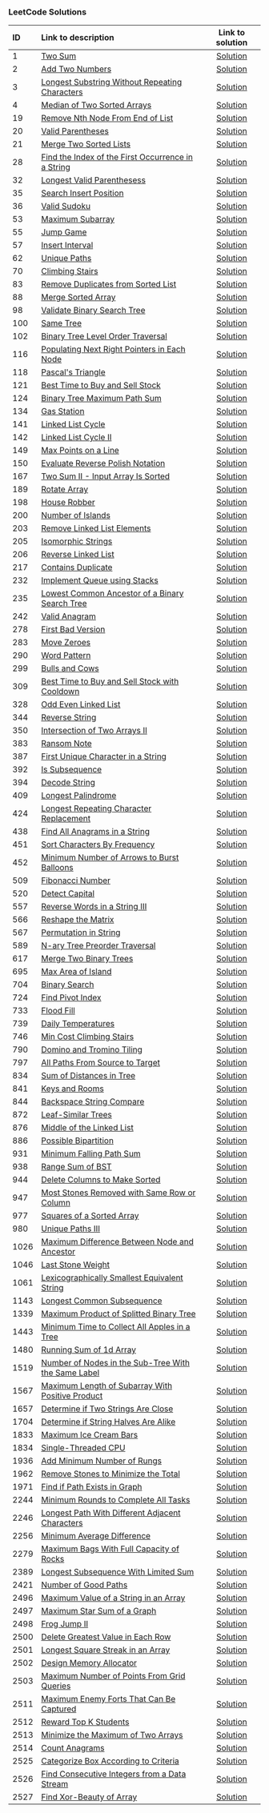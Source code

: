 ### LeetCode Solutions
| ID | Link to description | Link to solution
|:---|:---|:---:|
| 1 | [Two Sum](https://leetcode.com/problems/two-sum/) | [Solution](https://github.com/versenyi98/leetcode-solutions/tree/main/solutions/0001.%20Two%20Sum)|
| 2 | [Add Two Numbers](https://leetcode.com/problems/add-two-numbers/) | [Solution](https://github.com/versenyi98/leetcode-solutions/tree/main/solutions/0002.%20Add%20Two%20Numbers)|
| 3 | [Longest Substring Without Repeating Characters](https://leetcode.com/problems/longest-substring-without-repeating-characters/) | [Solution](https://github.com/versenyi98/leetcode-solutions/tree/main/solutions/0003.%20Longest%20Substring%20Without%20Repeating%20Characters)|
| 4 | [Median of Two Sorted Arrays](https://leetcode.com/problems/median-of-two-sorted-arrays/) | [Solution](https://github.com/versenyi98/leetcode-solutions/tree/main/solutions/0004.%20Median%20of%20Two%20Sorted%20Arrays)|
| 19 | [Remove Nth Node From End of List](https://leetcode.com/problems/remove-nth-node-from-end-of-list/) | [Solution](https://github.com/versenyi98/leetcode-solutions/tree/main/solutions/0019.%20Remove%20Nth%20Node%20From%20End%20of%20List)|
| 20 | [Valid Parentheses](https://leetcode.com/problems/valid-parentheses/) | [Solution](https://github.com/versenyi98/leetcode-solutions/tree/main/solutions/0020.%20Valid%20Parentheses)|
| 21 | [Merge Two Sorted Lists](https://leetcode.com/problems/merge-two-sorted-lists/) | [Solution](https://github.com/versenyi98/leetcode-solutions/tree/main/solutions/0021.%20Merge%20Two%20Sorted%20Lists)|
| 28 | [Find the Index of the First Occurrence in a String](https://leetcode.com/problems/find-the-index-of-the-first-occurrence-in-a-string/) | [Solution](https://github.com/versenyi98/leetcode-solutions/tree/main/solutions/0028.%20Find%20the%20Index%20of%20the%20First%20Occurrence%20in%20a%20String)|
| 32 | [Longest Valid Parenthesess](https://leetcode.com/problems/longest-valid-parenthesess/) | [Solution](https://github.com/versenyi98/leetcode-solutions/tree/main/solutions/0032.%20Longest%20Valid%20Parenthesess)|
| 35 | [Search Insert Position](https://leetcode.com/problems/search-insert-position/) | [Solution](https://github.com/versenyi98/leetcode-solutions/tree/main/solutions/0035.%20Search%20Insert%20Position)|
| 36 | [Valid Sudoku](https://leetcode.com/problems/valid-sudoku/) | [Solution](https://github.com/versenyi98/leetcode-solutions/tree/main/solutions/0036.%20Valid%20Sudoku)|
| 53 | [Maximum Subarray](https://leetcode.com/problems/maximum-subarray/) | [Solution](https://github.com/versenyi98/leetcode-solutions/tree/main/solutions/0053.%20Maximum%20Subarray)|
| 55 | [Jump Game](https://leetcode.com/problems/jump-game/) | [Solution](https://github.com/versenyi98/leetcode-solutions/tree/main/solutions/0055.%20Jump%20Game)|
| 57 | [Insert Interval](https://leetcode.com/problems/insert-interval/) | [Solution](https://github.com/versenyi98/leetcode-solutions/tree/main/solutions/0057.%20Insert%20Interval)|
| 62 | [Unique Paths](https://leetcode.com/problems/unique-paths/) | [Solution](https://github.com/versenyi98/leetcode-solutions/tree/main/solutions/0062.%20Unique%20Paths)|
| 70 | [Climbing Stairs](https://leetcode.com/problems/climbing-stairs/) | [Solution](https://github.com/versenyi98/leetcode-solutions/tree/main/solutions/0070.%20Climbing%20Stairs)|
| 83 | [Remove Duplicates from Sorted List](https://leetcode.com/problems/remove-duplicates-from-sorted-list/) | [Solution](https://github.com/versenyi98/leetcode-solutions/tree/main/solutions/0083.%20Remove%20Duplicates%20from%20Sorted%20List)|
| 88 | [Merge Sorted Array](https://leetcode.com/problems/merge-sorted-array/) | [Solution](https://github.com/versenyi98/leetcode-solutions/tree/main/solutions/0088.%20Merge%20Sorted%20Array)|
| 98 | [Validate Binary Search Tree](https://leetcode.com/problems/validate-binary-search-tree/) | [Solution](https://github.com/versenyi98/leetcode-solutions/tree/main/solutions/0098.%20Validate%20Binary%20Search%20Tree)|
| 100 | [Same Tree](https://leetcode.com/problems/same-tree/) | [Solution](https://github.com/versenyi98/leetcode-solutions/tree/main/solutions/0100.%20Same%20Tree)|
| 102 | [Binary Tree Level Order Traversal](https://leetcode.com/problems/binary-tree-level-order-traversal/) | [Solution](https://github.com/versenyi98/leetcode-solutions/tree/main/solutions/0102.%20Binary%20Tree%20Level%20Order%20Traversal)|
| 116 | [Populating Next Right Pointers in Each Node](https://leetcode.com/problems/populating-next-right-pointers-in-each-node/) | [Solution](https://github.com/versenyi98/leetcode-solutions/tree/main/solutions/0116.%20Populating%20Next%20Right%20Pointers%20in%20Each%20Node)|
| 118 | [Pascal's Triangle](https://leetcode.com/problems/pascal's-triangle/) | [Solution](https://github.com/versenyi98/leetcode-solutions/tree/main/solutions/0118.%20Pascal%27s%20Triangle)|
| 121 | [Best Time to Buy and Sell Stock](https://leetcode.com/problems/best-time-to-buy-and-sell-stock/) | [Solution](https://github.com/versenyi98/leetcode-solutions/tree/main/solutions/0121.%20Best%20Time%20to%20Buy%20and%20Sell%20Stock)|
| 124 | [Binary Tree Maximum Path Sum](https://leetcode.com/problems/binary-tree-maximum-path-sum/) | [Solution](https://github.com/versenyi98/leetcode-solutions/tree/main/solutions/0124.%20Binary%20Tree%20Maximum%20Path%20Sum)|
| 134 | [Gas Station](https://leetcode.com/problems/gas-station/) | [Solution](https://github.com/versenyi98/leetcode-solutions/tree/main/solutions/0134.%20Gas%20Station)|
| 141 | [Linked List Cycle](https://leetcode.com/problems/linked-list-cycle/) | [Solution](https://github.com/versenyi98/leetcode-solutions/tree/main/solutions/0141.%20Linked%20List%20Cycle)|
| 142 | [Linked List Cycle II](https://leetcode.com/problems/linked-list-cycle-ii/) | [Solution](https://github.com/versenyi98/leetcode-solutions/tree/main/solutions/0142.%20Linked%20List%20Cycle%20II)|
| 149 | [Max Points on a Line](https://leetcode.com/problems/max-points-on-a-line/) | [Solution](https://github.com/versenyi98/leetcode-solutions/tree/main/solutions/0149.%20Max%20Points%20on%20a%20Line)|
| 150 | [Evaluate Reverse Polish Notation](https://leetcode.com/problems/evaluate-reverse-polish-notation/) | [Solution](https://github.com/versenyi98/leetcode-solutions/tree/main/solutions/0150.%20Evaluate%20Reverse%20Polish%20Notation)|
| 167 | [Two Sum II - Input Array Is Sorted](https://leetcode.com/problems/two-sum-ii---input-array-is-sorted/) | [Solution](https://github.com/versenyi98/leetcode-solutions/tree/main/solutions/0167.%20Two%20Sum%20II%20-%20Input%20Array%20Is%20Sorted)|
| 189 | [Rotate Array](https://leetcode.com/problems/rotate-array/) | [Solution](https://github.com/versenyi98/leetcode-solutions/tree/main/solutions/0189.%20Rotate%20Array)|
| 198 | [House Robber](https://leetcode.com/problems/house-robber/) | [Solution](https://github.com/versenyi98/leetcode-solutions/tree/main/solutions/0198.%20House%20Robber)|
| 200 | [Number of Islands](https://leetcode.com/problems/number-of-islands/) | [Solution](https://github.com/versenyi98/leetcode-solutions/tree/main/solutions/0200.%20Number%20of%20Islands)|
| 203 | [Remove Linked List Elements](https://leetcode.com/problems/remove-linked-list-elements/) | [Solution](https://github.com/versenyi98/leetcode-solutions/tree/main/solutions/0203.%20Remove%20Linked%20List%20Elements)|
| 205 | [Isomorphic Strings](https://leetcode.com/problems/isomorphic-strings/) | [Solution](https://github.com/versenyi98/leetcode-solutions/tree/main/solutions/0205.%20Isomorphic%20Strings)|
| 206 | [Reverse Linked List](https://leetcode.com/problems/reverse-linked-list/) | [Solution](https://github.com/versenyi98/leetcode-solutions/tree/main/solutions/0206.%20Reverse%20Linked%20List)|
| 217 | [Contains Duplicate](https://leetcode.com/problems/contains-duplicate/) | [Solution](https://github.com/versenyi98/leetcode-solutions/tree/main/solutions/0217.%20Contains%20Duplicate)|
| 232 | [Implement Queue using Stacks](https://leetcode.com/problems/implement-queue-using-stacks/) | [Solution](https://github.com/versenyi98/leetcode-solutions/tree/main/solutions/0232.%20Implement%20Queue%20using%20Stacks)|
| 235 | [Lowest Common Ancestor of a Binary Search Tree](https://leetcode.com/problems/lowest-common-ancestor-of-a-binary-search-tree/) | [Solution](https://github.com/versenyi98/leetcode-solutions/tree/main/solutions/0235.%20Lowest%20Common%20Ancestor%20of%20a%20Binary%20Search%20Tree)|
| 242 | [Valid Anagram](https://leetcode.com/problems/valid-anagram/) | [Solution](https://github.com/versenyi98/leetcode-solutions/tree/main/solutions/0242.%20Valid%20Anagram)|
| 278 | [First Bad Version](https://leetcode.com/problems/first-bad-version/) | [Solution](https://github.com/versenyi98/leetcode-solutions/tree/main/solutions/0278.%20First%20Bad%20Version)|
| 283 | [Move Zeroes](https://leetcode.com/problems/move-zeroes/) | [Solution](https://github.com/versenyi98/leetcode-solutions/tree/main/solutions/0283.%20Move%20Zeroes)|
| 290 | [Word Pattern](https://leetcode.com/problems/word-pattern/) | [Solution](https://github.com/versenyi98/leetcode-solutions/tree/main/solutions/0290.%20Word%20Pattern)|
| 299 | [Bulls and Cows](https://leetcode.com/problems/bulls-and-cows/) | [Solution](https://github.com/versenyi98/leetcode-solutions/tree/main/solutions/0299.%20Bulls%20and%20Cows)|
| 309 | [Best Time to Buy and Sell Stock with Cooldown](https://leetcode.com/problems/best-time-to-buy-and-sell-stock-with-cooldown/) | [Solution](https://github.com/versenyi98/leetcode-solutions/tree/main/solutions/0309.%20Best%20Time%20to%20Buy%20and%20Sell%20Stock%20with%20Cooldown)|
| 328 | [Odd Even Linked List](https://leetcode.com/problems/odd-even-linked-list/) | [Solution](https://github.com/versenyi98/leetcode-solutions/tree/main/solutions/0328.%20Odd%20Even%20Linked%20List)|
| 344 | [Reverse String](https://leetcode.com/problems/reverse-string/) | [Solution](https://github.com/versenyi98/leetcode-solutions/tree/main/solutions/0344.%20Reverse%20String)|
| 350 | [Intersection of Two Arrays II](https://leetcode.com/problems/intersection-of-two-arrays-ii/) | [Solution](https://github.com/versenyi98/leetcode-solutions/tree/main/solutions/0350.%20Intersection%20of%20Two%20Arrays%20II)|
| 383 | [Ransom Note](https://leetcode.com/problems/ransom-note/) | [Solution](https://github.com/versenyi98/leetcode-solutions/tree/main/solutions/0383.%20Ransom%20Note)|
| 387 | [First Unique Character in a String](https://leetcode.com/problems/first-unique-character-in-a-string/) | [Solution](https://github.com/versenyi98/leetcode-solutions/tree/main/solutions/0387.%20First%20Unique%20Character%20in%20a%20String)|
| 392 | [Is Subsequence](https://leetcode.com/problems/is-subsequence/) | [Solution](https://github.com/versenyi98/leetcode-solutions/tree/main/solutions/0392.%20Is%20Subsequence)|
| 394 | [Decode String](https://leetcode.com/problems/decode-string/) | [Solution](https://github.com/versenyi98/leetcode-solutions/tree/main/solutions/0394.%20Decode%20String)|
| 409 | [Longest Palindrome](https://leetcode.com/problems/longest-palindrome/) | [Solution](https://github.com/versenyi98/leetcode-solutions/tree/main/solutions/0409.%20Longest%20Palindrome)|
| 424 | [Longest Repeating Character Replacement](https://leetcode.com/problems/longest-repeating-character-replacement/) | [Solution](https://github.com/versenyi98/leetcode-solutions/tree/main/solutions/0424.%20Longest%20Repeating%20Character%20Replacement)|
| 438 | [Find All Anagrams in a String](https://leetcode.com/problems/find-all-anagrams-in-a-string/) | [Solution](https://github.com/versenyi98/leetcode-solutions/tree/main/solutions/0438.%20Find%20All%20Anagrams%20in%20a%20String)|
| 451 | [Sort Characters By Frequency](https://leetcode.com/problems/sort-characters-by-frequency/) | [Solution](https://github.com/versenyi98/leetcode-solutions/tree/main/solutions/0451.%20Sort%20Characters%20By%20Frequency)|
| 452 | [Minimum Number of Arrows to Burst Balloons](https://leetcode.com/problems/minimum-number-of-arrows-to-burst-balloons/) | [Solution](https://github.com/versenyi98/leetcode-solutions/tree/main/solutions/0452.%20Minimum%20Number%20of%20Arrows%20to%20Burst%20Balloons)|
| 509 | [Fibonacci Number](https://leetcode.com/problems/fibonacci-number/) | [Solution](https://github.com/versenyi98/leetcode-solutions/tree/main/solutions/0509.%20Fibonacci%20Number)|
| 520 | [Detect Capital](https://leetcode.com/problems/detect-capital/) | [Solution](https://github.com/versenyi98/leetcode-solutions/tree/main/solutions/0520.%20Detect%20Capital)|
| 557 | [Reverse Words in a String III](https://leetcode.com/problems/reverse-words-in-a-string-iii/) | [Solution](https://github.com/versenyi98/leetcode-solutions/tree/main/solutions/0557.%20Reverse%20Words%20in%20a%20String%20III)|
| 566 | [Reshape the Matrix](https://leetcode.com/problems/reshape-the-matrix/) | [Solution](https://github.com/versenyi98/leetcode-solutions/tree/main/solutions/0566.%20Reshape%20the%20Matrix)|
| 567 | [Permutation in String](https://leetcode.com/problems/permutation-in-string/) | [Solution](https://github.com/versenyi98/leetcode-solutions/tree/main/solutions/0567.%20Permutation%20in%20String)|
| 589 | [N-ary Tree Preorder Traversal](https://leetcode.com/problems/n-ary-tree-preorder-traversal/) | [Solution](https://github.com/versenyi98/leetcode-solutions/tree/main/solutions/0589.%20N-ary%20Tree%20Preorder%20Traversal)|
| 617 | [Merge Two Binary Trees](https://leetcode.com/problems/merge-two-binary-trees/) | [Solution](https://github.com/versenyi98/leetcode-solutions/tree/main/solutions/0617.%20Merge%20Two%20Binary%20Trees)|
| 695 | [Max Area of Island](https://leetcode.com/problems/max-area-of-island/) | [Solution](https://github.com/versenyi98/leetcode-solutions/tree/main/solutions/0695.%20Max%20Area%20of%20Island)|
| 704 | [Binary Search](https://leetcode.com/problems/binary-search/) | [Solution](https://github.com/versenyi98/leetcode-solutions/tree/main/solutions/0704.%20Binary%20Search)|
| 724 | [Find Pivot Index](https://leetcode.com/problems/find-pivot-index/) | [Solution](https://github.com/versenyi98/leetcode-solutions/tree/main/solutions/0724.%20Find%20Pivot%20Index)|
| 733 | [Flood Fill](https://leetcode.com/problems/flood-fill/) | [Solution](https://github.com/versenyi98/leetcode-solutions/tree/main/solutions/0733.%20Flood%20Fill)|
| 739 | [Daily Temperatures](https://leetcode.com/problems/daily-temperatures/) | [Solution](https://github.com/versenyi98/leetcode-solutions/tree/main/solutions/0739.%20Daily%20Temperatures)|
| 746 | [Min Cost Climbing Stairs](https://leetcode.com/problems/min-cost-climbing-stairs/) | [Solution](https://github.com/versenyi98/leetcode-solutions/tree/main/solutions/0746.%20Min%20Cost%20Climbing%20Stairs)|
| 790 | [Domino and Tromino Tiling](https://leetcode.com/problems/domino-and-tromino-tiling/) | [Solution](https://github.com/versenyi98/leetcode-solutions/tree/main/solutions/0790.%20Domino%20and%20Tromino%20Tiling)|
| 797 | [All Paths From Source to Target](https://leetcode.com/problems/all-paths-from-source-to-target/) | [Solution](https://github.com/versenyi98/leetcode-solutions/tree/main/solutions/0797.%20All%20Paths%20From%20Source%20to%20Target)|
| 834 | [Sum of Distances in Tree](https://leetcode.com/problems/sum-of-distances-in-tree/) | [Solution](https://github.com/versenyi98/leetcode-solutions/tree/main/solutions/0834.%20Sum%20of%20Distances%20in%20Tree)|
| 841 | [Keys and Rooms](https://leetcode.com/problems/keys-and-rooms/) | [Solution](https://github.com/versenyi98/leetcode-solutions/tree/main/solutions/0841.%20Keys%20and%20Rooms)|
| 844 | [Backspace String Compare](https://leetcode.com/problems/backspace-string-compare/) | [Solution](https://github.com/versenyi98/leetcode-solutions/tree/main/solutions/0844.%20Backspace%20String%20Compare)|
| 872 | [Leaf-Similar Trees](https://leetcode.com/problems/leaf-similar-trees/) | [Solution](https://github.com/versenyi98/leetcode-solutions/tree/main/solutions/0872.%20Leaf-Similar%20Trees)|
| 876 | [Middle of the Linked List](https://leetcode.com/problems/middle-of-the-linked-list/) | [Solution](https://github.com/versenyi98/leetcode-solutions/tree/main/solutions/0876.%20Middle%20of%20the%20Linked%20List)|
| 886 | [Possible Bipartition](https://leetcode.com/problems/possible-bipartition/) | [Solution](https://github.com/versenyi98/leetcode-solutions/tree/main/solutions/0886.%20Possible%20Bipartition)|
| 931 | [Minimum Falling Path Sum](https://leetcode.com/problems/minimum-falling-path-sum/) | [Solution](https://github.com/versenyi98/leetcode-solutions/tree/main/solutions/0931.%20Minimum%20Falling%20Path%20Sum)|
| 938 | [Range Sum of BST](https://leetcode.com/problems/range-sum-of-bst/) | [Solution](https://github.com/versenyi98/leetcode-solutions/tree/main/solutions/0938.%20Range%20Sum%20of%20BST)|
| 944 | [Delete Columns to Make Sorted](https://leetcode.com/problems/delete-columns-to-make-sorted/) | [Solution](https://github.com/versenyi98/leetcode-solutions/tree/main/solutions/0944.%20Delete%20Columns%20to%20Make%20Sorted)|
| 947 | [Most Stones Removed with Same Row or Column](https://leetcode.com/problems/most-stones-removed-with-same-row-or-column/) | [Solution](https://github.com/versenyi98/leetcode-solutions/tree/main/solutions/0947.%20Most%20Stones%20Removed%20with%20Same%20Row%20or%20Column)|
| 977 | [Squares of a Sorted Array](https://leetcode.com/problems/squares-of-a-sorted-array/) | [Solution](https://github.com/versenyi98/leetcode-solutions/tree/main/solutions/0977.%20Squares%20of%20a%20Sorted%20Array)|
| 980 | [Unique Paths III](https://leetcode.com/problems/unique-paths-iii/) | [Solution](https://github.com/versenyi98/leetcode-solutions/tree/main/solutions/0980.%20Unique%20Paths%20III)|
| 1026 | [Maximum Difference Between Node and Ancestor](https://leetcode.com/problems/maximum-difference-between-node-and-ancestor/) | [Solution](https://github.com/versenyi98/leetcode-solutions/tree/main/solutions/1026.%20Maximum%20Difference%20Between%20Node%20and%20Ancestor)|
| 1046 | [Last Stone Weight](https://leetcode.com/problems/last-stone-weight/) | [Solution](https://github.com/versenyi98/leetcode-solutions/tree/main/solutions/1046.%20Last%20Stone%20Weight)|
| 1061 | [Lexicographically Smallest Equivalent String](https://leetcode.com/problems/lexicographically-smallest-equivalent-string/) | [Solution](https://github.com/versenyi98/leetcode-solutions/tree/main/solutions/1061.%20Lexicographically%20Smallest%20Equivalent%20String)|
| 1143 | [Longest Common Subsequence](https://leetcode.com/problems/longest-common-subsequence/) | [Solution](https://github.com/versenyi98/leetcode-solutions/tree/main/solutions/1143.%20Longest%20Common%20Subsequence)|
| 1339 | [Maximum Product of Splitted Binary Tree](https://leetcode.com/problems/maximum-product-of-splitted-binary-tree/) | [Solution](https://github.com/versenyi98/leetcode-solutions/tree/main/solutions/1339.%20Maximum%20Product%20of%20Splitted%20Binary%20Tree)|
| 1443 | [Minimum Time to Collect All Apples in a Tree](https://leetcode.com/problems/minimum-time-to-collect-all-apples-in-a-tree/) | [Solution](https://github.com/versenyi98/leetcode-solutions/tree/main/solutions/1443.%20Minimum%20Time%20to%20Collect%20All%20Apples%20in%20a%20Tree)|
| 1480 | [Running Sum of 1d Array](https://leetcode.com/problems/running-sum-of-1d-array/) | [Solution](https://github.com/versenyi98/leetcode-solutions/tree/main/solutions/1480.%20Running%20Sum%20of%201d%20Array)|
| 1519 | [Number of Nodes in the Sub-Tree With the Same Label](https://leetcode.com/problems/number-of-nodes-in-the-sub-tree-with-the-same-label/) | [Solution](https://github.com/versenyi98/leetcode-solutions/tree/main/solutions/1519.%20Number%20of%20Nodes%20in%20the%20Sub-Tree%20With%20the%20Same%20Label)|
| 1567 | [Maximum Length of Subarray With Positive Product](https://leetcode.com/problems/maximum-length-of-subarray-with-positive-product/) | [Solution](https://github.com/versenyi98/leetcode-solutions/tree/main/solutions/1567.%20Maximum%20Length%20of%20Subarray%20With%20Positive%20Product)|
| 1657 | [Determine if Two Strings Are Close](https://leetcode.com/problems/determine-if-two-strings-are-close/) | [Solution](https://github.com/versenyi98/leetcode-solutions/tree/main/solutions/1657.%20Determine%20if%20Two%20Strings%20Are%20Close)|
| 1704 | [Determine if String Halves Are Alike](https://leetcode.com/problems/determine-if-string-halves-are-alike/) | [Solution](https://github.com/versenyi98/leetcode-solutions/tree/main/solutions/1704.%20Determine%20if%20String%20Halves%20Are%20Alike)|
| 1833 | [Maximum Ice Cream Bars](https://leetcode.com/problems/maximum-ice-cream-bars/) | [Solution](https://github.com/versenyi98/leetcode-solutions/tree/main/solutions/1833.%20Maximum%20Ice%20Cream%20Bars)|
| 1834 | [Single-Threaded CPU](https://leetcode.com/problems/single-threaded-cpu/) | [Solution](https://github.com/versenyi98/leetcode-solutions/tree/main/solutions/1834.%20Single-Threaded%20CPU)|
| 1936 | [Add Minimum Number of Rungs](https://leetcode.com/problems/add-minimum-number-of-rungs/) | [Solution](https://github.com/versenyi98/leetcode-solutions/tree/main/solutions/1936.%20Add%20Minimum%20Number%20of%20Rungs)|
| 1962 | [Remove Stones to Minimize the Total](https://leetcode.com/problems/remove-stones-to-minimize-the-total/) | [Solution](https://github.com/versenyi98/leetcode-solutions/tree/main/solutions/1962.%20Remove%20Stones%20to%20Minimize%20the%20Total)|
| 1971 | [Find if Path Exists in Graph](https://leetcode.com/problems/find-if-path-exists-in-graph/) | [Solution](https://github.com/versenyi98/leetcode-solutions/tree/main/solutions/1971.%20Find%20if%20Path%20Exists%20in%20Graph)|
| 2244 | [Minimum Rounds to Complete All Tasks](https://leetcode.com/problems/minimum-rounds-to-complete-all-tasks/) | [Solution](https://github.com/versenyi98/leetcode-solutions/tree/main/solutions/2244.%20Minimum%20Rounds%20to%20Complete%20All%20Tasks)|
| 2246 | [Longest Path With Different Adjacent Characters](https://leetcode.com/problems/longest-path-with-different-adjacent-characters/) | [Solution](https://github.com/versenyi98/leetcode-solutions/tree/main/solutions/2246.%20Longest%20Path%20With%20Different%20Adjacent%20Characters)|
| 2256 | [Minimum Average Difference](https://leetcode.com/problems/minimum-average-difference/) | [Solution](https://github.com/versenyi98/leetcode-solutions/tree/main/solutions/2256.%20Minimum%20Average%20Difference)|
| 2279 | [Maximum Bags With Full Capacity of Rocks](https://leetcode.com/problems/maximum-bags-with-full-capacity-of-rocks/) | [Solution](https://github.com/versenyi98/leetcode-solutions/tree/main/solutions/2279.%20Maximum%20Bags%20With%20Full%20Capacity%20of%20Rocks)|
| 2389 | [Longest Subsequence With Limited Sum](https://leetcode.com/problems/longest-subsequence-with-limited-sum/) | [Solution](https://github.com/versenyi98/leetcode-solutions/tree/main/solutions/2389.%20Longest%20Subsequence%20With%20Limited%20Sum)|
| 2421 | [Number of Good Paths](https://leetcode.com/problems/number-of-good-paths/) | [Solution](https://github.com/versenyi98/leetcode-solutions/tree/main/solutions/2421.%20Number%20of%20Good%20Paths)|
| 2496 | [Maximum Value of a String in an Array](https://leetcode.com/problems/maximum-value-of-a-string-in-an-array/) | [Solution](https://github.com/versenyi98/leetcode-solutions/tree/main/solutions/2496.%20Maximum%20Value%20of%20a%20String%20in%20an%20Array)|
| 2497 | [Maximum Star Sum of a Graph](https://leetcode.com/problems/maximum-star-sum-of-a-graph/) | [Solution](https://github.com/versenyi98/leetcode-solutions/tree/main/solutions/2497.%20Maximum%20Star%20Sum%20of%20a%20Graph)|
| 2498 | [Frog Jump II](https://leetcode.com/problems/frog-jump-ii/) | [Solution](https://github.com/versenyi98/leetcode-solutions/tree/main/solutions/2498.%20Frog%20Jump%20II)|
| 2500 | [Delete Greatest Value in Each Row](https://leetcode.com/problems/delete-greatest-value-in-each-row/) | [Solution](https://github.com/versenyi98/leetcode-solutions/tree/main/solutions/2500.%20Delete%20Greatest%20Value%20in%20Each%20Row)|
| 2501 | [Longest Square Streak in an Array](https://leetcode.com/problems/longest-square-streak-in-an-array/) | [Solution](https://github.com/versenyi98/leetcode-solutions/tree/main/solutions/2501.%20Longest%20Square%20Streak%20in%20an%20Array)|
| 2502 | [Design Memory Allocator](https://leetcode.com/problems/design-memory-allocator/) | [Solution](https://github.com/versenyi98/leetcode-solutions/tree/main/solutions/2502.%20Design%20Memory%20Allocator)|
| 2503 | [Maximum Number of Points From Grid Queries](https://leetcode.com/problems/maximum-number-of-points-from-grid-queries/) | [Solution](https://github.com/versenyi98/leetcode-solutions/tree/main/solutions/2503.%20Maximum%20Number%20of%20Points%20From%20Grid%20Queries)|
| 2511 | [Maximum Enemy Forts That Can Be Captured](https://leetcode.com/problems/maximum-enemy-forts-that-can-be-captured/) | [Solution](https://github.com/versenyi98/leetcode-solutions/tree/main/solutions/2511.%20Maximum%20Enemy%20Forts%20That%20Can%20Be%20Captured)|
| 2512 | [Reward Top K Students](https://leetcode.com/problems/reward-top-k-students/) | [Solution](https://github.com/versenyi98/leetcode-solutions/tree/main/solutions/2512.%20Reward%20Top%20K%20Students)|
| 2513 | [Minimize the Maximum of Two Arrays](https://leetcode.com/problems/minimize-the-maximum-of-two-arrays/) | [Solution](https://github.com/versenyi98/leetcode-solutions/tree/main/solutions/2513.%20Minimize%20the%20Maximum%20of%20Two%20Arrays)|
| 2514 | [Count Anagrams](https://leetcode.com/problems/count-anagrams/) | [Solution](https://github.com/versenyi98/leetcode-solutions/tree/main/solutions/2514.%20Count%20Anagrams)|
| 2525 | [Categorize Box According to Criteria](https://leetcode.com/problems/categorize-box-according-to-criteria/) | [Solution](https://github.com/versenyi98/leetcode-solutions/tree/main/solutions/2525.%20Categorize%20Box%20According%20to%20Criteria)|
| 2526 | [Find Consecutive Integers from a Data Stream](https://leetcode.com/problems/find-consecutive-integers-from-a-data-stream/) | [Solution](https://github.com/versenyi98/leetcode-solutions/tree/main/solutions/2526.%20Find%20Consecutive%20Integers%20from%20a%20Data%20Stream)|
| 2527 | [Find Xor-Beauty of Array](https://leetcode.com/problems/find-xor-beauty-of-array/) | [Solution](https://github.com/versenyi98/leetcode-solutions/tree/main/solutions/2527.%20Find%20Xor-Beauty%20of%20Array)|

